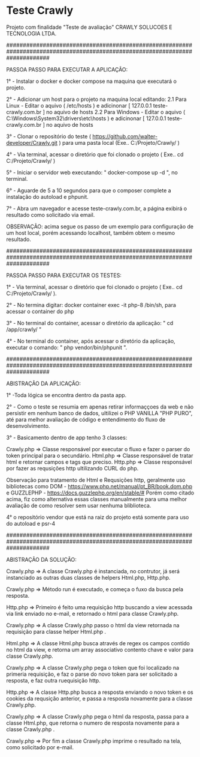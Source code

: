 # Teste Crawly

Projeto com finalidade "Teste de avaliação" CRAWLY SOLUCOES E TECNOLOGIA LTDA.

#############################################################################################################################

PASSOA PASSO PARA EXECUTAR A APLICAÇÃO:

1° - Instalar o docker e docker compose na maquina que executará o projeto.

2° - Adicionar um host para o projeto na maquina local editando:
2.1 Para Linux - Editar o aquivo ( /etc/hosts ) e adicinonar [ 127.0.0.1 teste-crawly.com.br ] no aquivo de hosts
2.2 Para Windows - Editar o aquivo ( C:\Windows\System32\drivers\etc\hosts ) e adicinonar [ 127.0.0.1 teste-crawly.com.br ] no aquivo de hosts

3° - Clonar o repositório do teste ( https://github.com/walter-developer/Crawly.git ) para uma pasta local (Exe.. C:/Projeto/Crawly/ )

4° - Via terminal, acessar o diretório que foi clonado o projeto ( Exe.. cd C:/Projeto/Crawly/ )

5° - Iniciar o servidor web executando: " docker-compose up -d ", no terminal.

6° - Aguarde de 5 a 10 segundos para que o composer complete a instalação do autoload e phpunit.

7° - Abra um navegador e acesse teste-crawly.com.br, a página exibirá o resultado como solicitado via email.

OBSERVAÇÃO: acima segue os passo de um exemplo para configuração de um host local, porém acessando localhost, também obtem o mesmo resultado.

#############################################################################################################################

PASSOA PASSO PARA EXECUTAR OS TESTES:

1° - Via terminal, acessar o diretório que foi clonado o projeto ( Exe.. cd C:/Projeto/Crawly/ ).

2° - No termina digitar: docker container exec -it php-8 /bin/sh, para acessar o container do php

3° - No terminal do container, acessar o diretório da aplicação: " cd /app/crawly/ "

4° - No terminal do container, após acessar o diretório da aplicação, executar o comando: " php vendor/bin/phpunit ".

#############################################################################################################################

ABISTRAÇÃO DA APLICAÇÃO:

1° -Toda lógica se encontra dentro da pasta app.

2° - Como o teste se resumia em apenas retirar informaççoes da web e não persistir em nenhum banco de dados, ultilizei o PHP VANILLA "PHP PURO",
até para melhor avaliação de código e entendimento do fluxo de desenvolvimento.

3° - Basicamento dentro de app tenho 3 classes:

Crawly.php => Classe responsável por executar o fluxo e fazer o parser do token principal para o secundário.
Html.php => Classe responsável de tratar html e retornar campos e tags que preciso.
Http.php => Classe responsável por fazer as requsições http ultilizando CURL do php.

Observação para tratamento de Html e Requsições http, geralmente uso bibliotecas como DOM - https://www.php.net/manual/pt_BR/book.dom.php e GUZZLEPHP - https://docs.guzzlephp.org/en/stable/#
Porém como citado acima, fiz como alternativa essas classes manualmente para uma melhor avaliação de como resolver sem usar nenhuma bliblioteca.

4° o repositório vendor que está na raiz do projeto está somente para uso do autoload e psr-4

#############################################################################################################################

ABISTRAÇÃO DA SOLUÇÃO:

Crawly.php => A classe Crawly.php é instanciada, no contrutor, já será instanciado as outras duas classes de helpers Html.php, Http.php.

Crawly.php => Método run é executado, e começa o fuxo da busca pela resposta.

Http.php => Primeiro é feito uma requisição http buscando a view acessada via link enviado no e-mail, e retornado o html para classe Crawly.php.

Crawly.php => A classe Crawly.php passo o html da view retornada na requisição para classe helper Html.php .

Html.php => A classe Html.php busca através de regex os campos contido no html da view, e retorna um array associativo contento chave e valor para classe Crawly.php.

Crawly.php => A classe Crawly.php pega o token que foi localizado na primeria requisição, e faz o parse do novo token para ser solicitado a resposta, e faz outra ruequisição http.

Http.php => A classe Http.php busca a resposta enviando o novo token e os cookies da requsição anterior, e passa a resposta novamente para a classe Crawly.php.

Crawly.php => A classe Crawly.php pega o html da resposta, passa para a classe Html.php, que retorna o numero de resposta novamente para a classe Crawly.php .

Crawly.php => Por fim a classe Crawly.php imprime o resultado na tela, como solicitado por e-mail.
